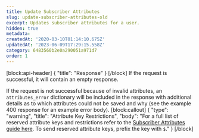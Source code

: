 ```yaml
---
title: Update Subscriber Attributes
slug: update-subscriber-attributes-old
excerpt: Updates subscriber attributes for a user.
hidden: true
metadata: 
createdAt: '2020-03-10T01:14:10.675Z'
updatedAt: '2023-06-09T17:29:15.558Z'
category: 6483560b2e0a290051a971d7
order: 1
---
```

[block:api-header]
{
  "title": "Response"
}
[/block]
If the request is successful, it will contain an empty response.

If the request is not successful because of invalid attributes, an `attributes_error` dictionary will be included in the response with additional details as to which attributes could not be saved and why (see the example 400 response for an example error body).
[block:callout]
{
  "type": "warning",
  "title": "Attribute Key Restrictions",
  "body": "For a full list of reserved attribute keys and restrictions refer to the [Subscriber Attributes guide here](doc:subscriber-attributes). To send reserved attribute keys, prefix the key with `$`."
}
[/block]